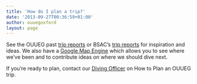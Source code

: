 ```yaml
---
title: 'How do I plan a trip?'
date: '2013-09-27T00:36:59+01:00'
author: ouuegoxford
layout: page
---
```


See the OUUEG past [trip reports](http://ouuegoxford.wordpress.com/dive-reports/ "Dive Reports") or BSAC’s [trip reports](http://www.bsac.com/findit2.asp?section=1511&view=list&cat=tripreports) for inspiration and ideas. We also have a [Google Map Engine](https://mapsengine.google.com/map/edit?mid=z4mSjdH9_wnM.kPzZq4aNboYA) which allows you to see where we’ve been and to contribute ideas on where we should dive next.

If you’re ready to plan, contact our [Diving Officer](http://ouueg.com/contact/ "Contacts") on How to Plan an OUUEG trip.
